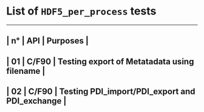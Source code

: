 List of `HDF5_per_process` tests
====
 
----------------------------------------------------------------
| n° | API    | Purposes                                       |
----------------------------------------------------------------
| 01 |  C/F90 | Testing export of Metatadata using filename    |
----------------------------------------------------------------
| 02 |  C/F90 | Testing PDI_import/PDI_export and PDI_exchange |
----------------------------------------------------------------
